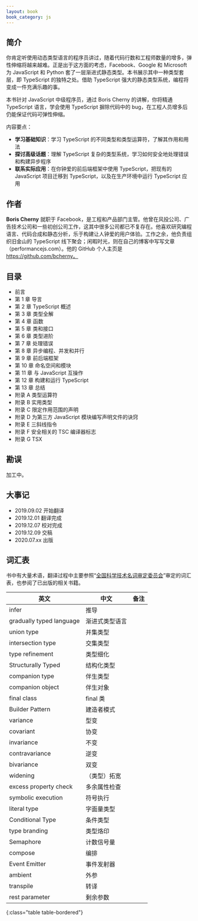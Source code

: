 ```yaml
---
layout: book
book_category: js
---
```


## 简介

你肯定听使用动态类型语言的程序员讲过，随着代码行数和工程师数量的增多，弹性伸缩将越来越难。正是出于这方面的考虑，Facebook、Google 和 Microsoft 为 JavaScript 和 Python 套了一层渐进式静态类型。本书展示其中一种类型套层，即 TypeScript 的独特之处。借助 TypeScript 强大的静态类型系统，编程将变成一件充满乐趣的事。

本书针对 JavaScript 中级程序员，通过 Boris Cherny 的讲解，你将精通 TypeScript 语言，学会使用 TypeScript 摒除代码中的 bug，在工程人员增多后仍能保证代码可弹性伸缩。

内容要点：

- **学习基础知识**：学习 TypeScript 的不同类型和类型运算符，了解其作用和用法
- **探讨高级话题**：理解 TypeScript 复杂的类型系统，学习如何安全地处理错误和构建异步程序
- **联系实际应用**：在你钟爱的前后端框架中使用 TypeScript，把现有的 JavaScript 项目迁移到 TypeScript，以及在生产环境中运行 TypeScript 应用

## 作者

**Boris Cherny** 就职于 Facebook，是工程和产品部门主管。他曾在风投公司、广告技术公司和一些初创公司工作，这其中很多公司都已不复存在。他喜欢研究编程语言、代码合成和静态分析，乐于构建让人钟爱的用户体验。工作之余，他负责组织旧金山的 TypeScript 线下聚会；闲暇时光，则在自己的博客中写写文章（performancejs.com）。他的 GitHub 个人主页是 https://github.com/bcherny。

## 目录

- 前言
- 第 1 章 导言
- 第 2 章 TypeScript 概述
- 第 3 章 类型全解
- 第 4 章 函数
- 第 5 章 类和接口
- 第 6 章 类型进阶
- 第 7 章 处理错误
- 第 8 章 异步编程、并发和并行
- 第 9 章 前后端框架
- 第 10 章 命名空间和模块
- 第 11 章 与 JavaScript 互操作
- 第 12 章 构建和运行 TypeScript
- 第 13 章 总结
- 附录 A 类型运算符
- 附录 B 实用类型
- 附录 C 限定作用范围的声明
- 附录 D 为第三方 JavaScript 模块编写声明文件的诀窍
- 附录 E 三斜线指令
- 附录 F 安全相关的 TSC 编译器标志
- 附录 G TSX

## 勘误

加工中。

## 大事记

- 2019.09.02 开始翻译
- 2019.12.01 翻译完成
- 2019.12.07 校对完成
- 2019.12.09 交稿
- 2020.07.xx 出版

## 词汇表

书中有大量术语，翻译过程中主要参照“[全国科学技术名词审定委员会](http://www.term.gov.cn/)”审定的词汇表，也参阅了已出版的相关书籍。

| 英文 | 中文 | 备注 |
|-----|-----|------|
| infer | 推导 | |
| gradually typed language | 渐进式类型语言 | |
| union type | 并集类型 | |
| intersection type | 交集类型 | |
| type refinement | 类型细化 | |
| Structurally Typed | 结构化类型 | |
| companion type | 伴生类型 | |
| companion object | 伴生对象 | |
| final class | final 类 | |
| Builder Pattern | 建造者模式 | |
| variance | 型变 | |
| covariant | 协变 | |
| invariance | 不变 | |
| contravariance | 逆变 | |
| bivariance | 双变 | |
| widening | （类型）拓宽 | |
| excess property check | 多余属性检查 | |
| symbolic execution | 符号执行 | |
| literal type | 字面量类型 | |
| Conditional Type | 条件类型 | |
| type branding | 类型烙印 | |
| Semaphore | 计数信号量 | |
| compose | 编排 | |
| Event Emitter | 事件发射器 | |
| ambient | 外参 | |
| transpile | 转译 | |
| rest parameter | 剩余参数 | |
{:class="table table-bordered"}
